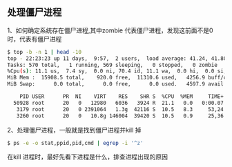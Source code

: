 ## 处理僵尸进程

1、如何确定系统存在僵尸进程,其中zombie 代表僵尸进程，发现这前面不是0 时，代表有僵尸进程

```bash
$ top -b -n 1 | head -10 
top - 22:23:23 up 11 days,  9:57,  2 users,  load average: 41.24, 41.80, 41.72
Tasks: 570 total,   1 running, 569 sleeping,   0 stopped,   0 zombie
%Cpu(s): 11.1 us,  7.4 sy,  0.0 ni, 70.4 id, 11.1 wa,  0.0 hi,  0.0 si,  0.0 st
MiB Mem :  15908.5 total,    920.0 free,  11310.6 used,   4256.9 buff/cache
MiB Swap:      0.0 total,      0.0 free,      0.0 used.   4597.9 avail Mem

    PID USER      PR  NI    VIRT    RES    SHR S  %CPU  %MEM     TIME+ COMMAND
  50928 root      20   0   12980   6036   3924 R  21.1   0.0   0:00.07 top
   3179 root      20   0 2391064   1.3g  42116 S  10.5   8.3     53,24 kube-ap+
   3260 root      20   0   10.8g 146004  39420 S  10.5   0.9     25,36 etcd
```

2、处理僵尸进程，一般就是找到僵尸进程并kill 掉

```bash
$ ps -e -o stat,ppid,pid,cmd | egrep -i '^z'
```

在kill 进程时，最好先看下进程是什么，排查进程出现的原因